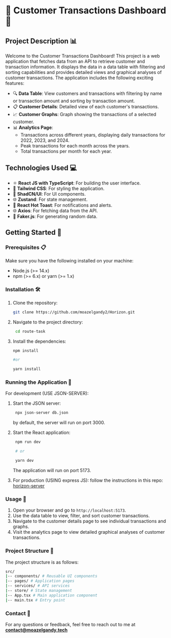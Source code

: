 # 🎉 Customer Transactions Dashboard 🚀

## Project Description 📊

Welcome to the Customer Transactions Dashboard! This project is a web application that fetches data from an API to retrieve customer and transaction information. It displays the data in a data table with filtering and sorting capabilities and provides detailed views and graphical analyses of customer transactions. The application includes the following exciting features:

- 🔍 **Data Table**: View customers and transactions with filtering by name or transaction amount and sorting by transaction amount.
- 📋 **Customer Details**: Detailed view of each customer's transactions.
- 📈 **Customer Graphs**: Graph showing the transactions of a selected customer.
- 📊 **Analytics Page**:
  - Transactions across different years, displaying daily transactions for 2022, 2023, and 2024.
  - Peak transactions for each month across the years.
  - Total transactions per month for each year.

## Technologies Used 💻

- ⚛️ **React JS with TypeScript**: For building the user interface.
- 🎨 **Tailwind CSS**: For styling the application.
- 💎 **ShadCN/UI**: For UI components.
- 🌐 **Zustand**: For state management.
- 🔔 **React Hot Toast**: For notifications and alerts.
- 🌐 **Axios**: For fetching data from the API.
- 🔀 **Faker.js**: For generating random data.

## Getting Started 🚀

### Prerequisites 📋

Make sure you have the following installed on your machine:

- Node.js (>= 14.x)
- npm (>= 6.x) or yarn (>= 1.x)

### Installation 🛠️

1. Clone the repository:
   ```sh
   git clone https://github.com/moazelgandy2/Horizon.git
   ```
2. Navigate to the project directory:
   ```sh
    cd route-task
   ```
3. Install the dependencies:

   ```sh
   npm install

   #or

   yarn install
   ```

### Running the Application 🚀

For development (USE JSON-SERVER):

1. Start the JSON server:

   ```sh
    npx json-server db.json
   ```

   by default, the server will run on port 3000.

2. Start the React application:

   ```sh
    npm run dev

    # or

    yarn dev
   ```

   The application will run on port 5173.

3. For production (USING express JS):
   follow the instructions in this repo: [horizon-server](https://github.com/moazelgandy2/horizon-server)

### Usage 📝

1. Open your browser and go to `http://localhost:5173`.
2. Use the data table to view, filter, and sort customer transactions.
3. Navigate to the customer details page to see individual transactions and graphs.
4. Visit the analytics page to view detailed graphical analyses of customer transactions.

### Project Structure 📁

The project structure is as follows:

```sh
src/
|-- components/ # Reusable UI components
|-- pages/ # Application pages
|-- services/ # API services
|-- store/ # State management
|-- App.tsx # Main application component
|-- main.tsx # Entry point
```

### Contact 📧

For any questions or feedback, feel free to reach out to me at **contact@moazelgandy.tech**
